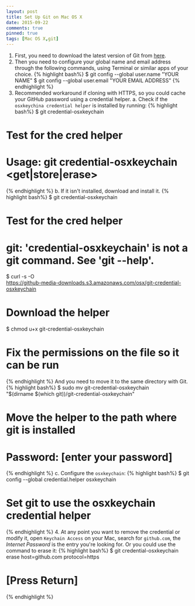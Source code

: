 ```yaml
---
layout: post
title: Set Up Git on Mac OS X
date: 2015-09-22
comments: true
pinned: true
tags: [Mac OS X,git]
---
```


1. First, you need to download the latest version of Git from [here](http://git-scm.com/downloads).
2. Then you need to configure your global name and email address through the following commands, using Terminal or similar apps of your choice.
{% highlight bash%} 
$ git config --global user.name "YOUR NAME"
$ git config --global user.email "YOUR EMAIL ADDRESS"
{% endhighlight %}
3. Recommended workaround if cloning with HTTPS, so you could cache your GitHub password using a credential helper. 
a. Check if the ```osxkeychina credential helper``` is installed by running:
{% highlight bash%} 
$ git credential-osxkeychain
# Test for the cred helper
# Usage: git credential-osxkeychain <get|store|erase>
{% endhighlight %}
b. If it isn't installed, download and install it. 
{% highlight bash%} 
$ git credential-osxkeychain
# Test for the cred helper
# git: 'credential-osxkeychain' is not a git command. See 'git --help'.
$ curl -s -O \
https://github-media-downloads.s3.amazonaws.com/osx/git-credential-osxkeychain
# Download the helper
$ chmod u+x git-credential-osxkeychain
# Fix the permissions on the file so it can be run
{% endhighlight %}
And you need to move it to the same directory with Git. 
{% highlight bash%} 
$ sudo mv git-credential-osxkeychain \
"$(dirname $(which git))/git-credential-osxkeychain"
# Move the helper to the path where git is installed
# Password: [enter your password]
{% endhighlight %}
c. Configure the ```osxkeychain```:
{% highlight bash%} 
$ git config --global credential.helper osxkeychain
# Set git to use the osxkeychain credential helper
{% endhighlight %}
4. At any point you want to remove the credential or modify it, open ```Keychain Access``` on your Mac, search for ```github.com```, the *Internet Password* is the entry you're looking for. Or you could use the command to erase it:
{% highlight bash%} 
$ git credential-osxkeychain erase
host=github.com
protocol=https
# [Press Return]
{% endhighlight %}